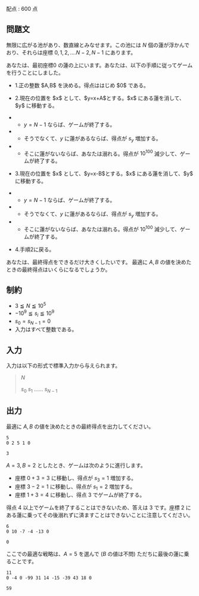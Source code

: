 配点 : $600$ 点

## 問題文

無限に広がる池があり、数直線とみなせます。この池には $N$ 個の蓮が浮かんでおり、それらは座標 $0,1,2,....N-2,N-1$ にあります。

あなたは、最初座標$0$ の蓮の上にいます。あなたは、以下の手順に従ってゲームを行うことにしました。

- <p>1.正の整数 $A,B$ を決める。得点ははじめ $0$ である。</p>
- <p>2.現在の位置を $x$ として、$y=x+A$とする。$x$ にある蓮を消して、$y$ に移動する。</p>
-   - $y=N-1$ ならば、ゲームが終了する。
-   - そうでなくて、$y$ に蓮があるならば、得点が $s_y$ 増加する。
-   - そこに蓮がないならば、あなたは溺れる。得点が $10^{100}$ 減少して、ゲームが終了する。
- <p>3.現在の位置を $x$ として、$y=x-B$とする。$x$ にある蓮を消して、$y$ に移動する。</p>
-   - $y=N-1$ ならば、ゲームが終了する。
-   - そうでなくて、$y$ に蓮があるならば、得点が $s_y$ 増加する。
-   - そこに蓮がないならば、あなたは溺れる。得点が $10^{100}$ 減少して、ゲームが終了する。
- <p>4.手順2に戻る。</p>

あなたは、最終得点をできるだけ大きくしたいです。
最適に $A,B$ の値を決めたときの最終得点はいくらになるでしょうか。

## 制約

- $3 \leqq N \leqq 10^5$
- $-10^9 \leqq s_i \leqq 10^9$
- $s_0=s_{N-1}=0$
- 入力はすべて整数である。

## 入力

入力は以下の形式で標準入力から与えられます。

> $N$
> 
> $s_0$ $s_1$ $......$ $s_{N-1}$

## 出力

最適に $A,B$ の値を決めたときの最終得点を出力してください。

```input1
5
0 2 5 1 0
```

```output1
3
```

$A = 3, B = 2$ としたとき、ゲームは次のように進行します。

- 座標 $0 + 3 = 3$ に移動し、得点が $s_3 = 1$ 増加する。
- 座標 $3 - 2 = 1$ に移動し、得点が $s_1 = 2$ 増加する。
- 座標 $1 + 3 = 4$ に移動し、得点 $3$ でゲームが終了する。

得点 $4$ 以上でゲームを終了することはできないため、答えは $3$ です。座標 $2$ にある蓮に乗ってその後溺れずに済ますことはできないことに注意してください。

```input2
6
0 10 -7 -4 -13 0
```

```output2
0
```

ここでの最適な戦略は、$A = 5$ を選んで ($B$ の値は不問) ただちに最後の蓮に乗ることです。

```input3
11
0 -4 0 -99 31 14 -15 -39 43 18 0
```

```output3
59
```